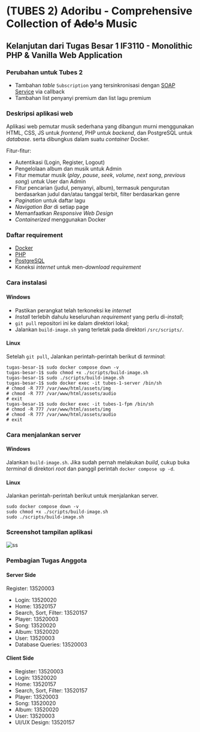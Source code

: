 # (TUBES 2) Adoribu - Comprehensive Collection of ~~Ado's~~ Music
## Kelanjutan dari Tugas Besar 1 IF3110 - Monolithic PHP & Vanilla Web Application

### **Perubahan untuk Tubes 2**
- Tambahan *table* `Subscription` yang tersinkronisasi dengan [SOAP Service](https://gitlab.informatika.org/if3110-2022-k01-02-25/binotify-soap-service) via callback
- Tambahan list penyanyi premium dan list lagu premium


### Deskripsi aplikasi web

Aplikasi web pemutar musik sederhana yang dibangun murni menggunakan HTML, CSS, JS untuk *frontend*, PHP untuk *backend*, dan PostgreSQL untuk *database*. serta dibungkus dalam suatu *container* Docker. 

Fitur-fitur:
- Autentikasi (Login, Register, Logout)
- Pengelolaan album dan musik untuk Admin
- Fitur memutar musik (*play*, *pause*, *seek*, *volume*, *next song*, *previous song*) untuk User dan Admin
- Fitur pencarian (judul, penyanyi, album), termasuk pengurutan berdasarkan judul dan/atau tanggal terbit, filter berdasarkan genre
- *Pagination* untuk daftar lagu
- *Navigation Bar* di setiap page
- Memanfaatkan *Responsive Web Design*
- *Containerized* menggunakan Docker

### Daftar requirement

- [Docker](https://www.docker.com/ "Docker Homepage")
- [PHP](https://www.php.net/ "PHP Homepage")
- [PostgreSQL](https://www.postgresql.org/ "PostgreSQL Homepage")
- Koneksi *internet* untuk men-*download* *requirement*


### Cara instalasi

#### Windows
- Pastikan perangkat telah terkoneksi ke *internet*
- *Install* terlebih dahulu keseluruhan *requirement* yang perlu di-*install*;
- `git pull` repositori ini ke dalam direktori lokal;
- Jalankan `build-image.sh` yang terletak pada direktori `/src/scripts/`.

#### Linux
Setelah `git pull`, Jalankan perintah-perintah berikut di *terminal*:
```
tugas-besar-1$ sudo docker compose down -v
tugas-besar-1$ sudo chmod +x ./scripts/build-image.sh
tugas-besar-1$ sudo ./scripts/build-image.sh
tugas-besar-1$ sudo docker exec -it tubes-1-server /bin/sh
# chmod -R 777 /var/www/html/assets/img
# chmod -R 777 /var/www/html/assets/audio
# exit
tugas-besar-1$ sudo docker exec -it tubes-1-fpm /bin/sh
# chmod -R 777 /var/www/html/assets/img
# chmod -R 777 /var/www/html/assets/audio
# exit
```

### Cara menjalankan server

#### Windows
Jalankan `build-image.sh`. Jika sudah pernah melakukan *build*, cukup buka *terminal* di direktori *root* dan panggil perintah `docker compose up -d`.

#### Linux
Jalankan perintah-perintah berikut untuk menjalankan server.
```
sudo docker compose down -v
sudo chmod +x ./scripts/build-image.sh
sudo ./scripts/build-image.sh
```

### Screenshot tampilan aplikasi
![ss](/screenshots/unknown%20(1).png)

### Pembagian Tugas Anggota

#### Server Side
Register: 13520003
- Login: 13520020
- Home: 13520157
- Search, Sort, Filter: 13520157
- Player: 13520003
- Song: 13520020
- Album: 13520020
- User: 13520003
- Database Queries: 13520003

#### Client Side
- Register: 13520003
- Login: 13520020
- Home: 13520157
- Search, Sort, Filter: 13520157
- Player: 13520003
- Song: 13520020
- Album: 13520020
- User: 13520003
- UI/UX Design: 13520157